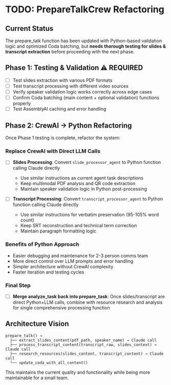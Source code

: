 # TODO: PrepareTalkCrew Refactoring

## Current Status
The prepare_talk function has been updated with Python-based validation logic and optimized Coda batching, but **needs thorough testing for slides & transcript extraction** before proceeding with the next phase.

## Phase 1: Testing & Validation ⚠️ REQUIRED
- [ ] Test slides extraction with various PDF formats
- [ ] Test transcript processing with different video sources  
- [ ] Verify speaker validation logic works correctly across edge cases
- [ ] Confirm Coda batching (main content + optional validation) functions properly
- [ ] Test AssemblyAI caching and error handling

## Phase 2: CrewAI → Python Refactoring
Once Phase 1 testing is complete, refactor the system:

### Replace CrewAI with Direct LLM Calls
- [ ] **Slides Processing**: Convert `slide_processor_agent` to Python function calling Claude directly
  - Use similar instructions as current agent task descriptions
  - Keep multimodal PDF analysis and QR code extraction
  - Maintain speaker validation logic in Python post-processing
  
- [ ] **Transcript Processing**: Convert `transcript_processor_agent` to Python function calling Claude directly  
  - Use similar instructions for verbatim preservation (95-105% word count)
  - Keep SRT reconstruction and technical term correction
  - Maintain paragraph formatting logic

### Benefits of Python Approach
- Easier debugging and maintenance for 2-3 person comms team
- More direct control over LLM prompts and error handling
- Simpler architecture without CrewAI complexity
- Faster iteration and testing cycles

### Final Step
- [ ] **Merge analyze_task back into prepare_task**: Once slides/transcript are direct Python+LLM calls, combine with resource research and analysis for single comprehensive processing function

## Architecture Vision
```
prepare_talk() → 
  ├── extract_slides_content(pdf_path, speaker_name) → Claude call
  ├── process_transcript_content(transcript_raw, slides_context) → Claude call  
  ├── research_resources(slides_content, transcript_content) → Claude call
  └── update_coda_with_all_content()
```

This maintains the current quality and functionality while being more maintainable for a small team.